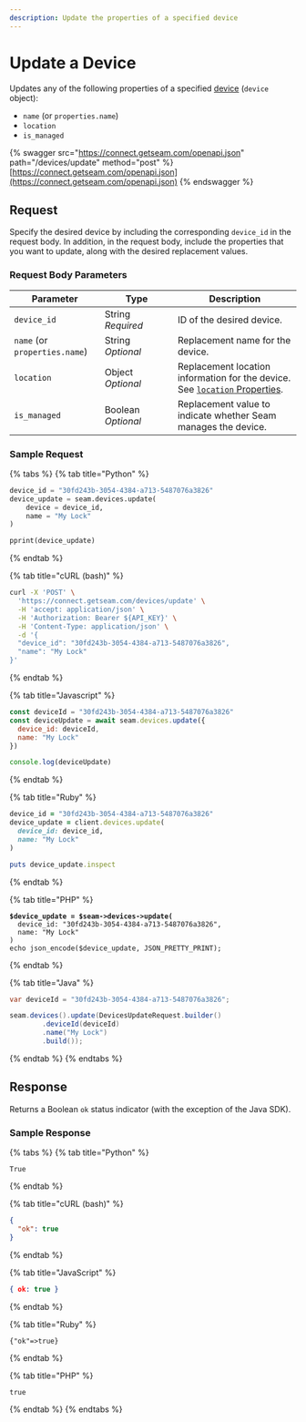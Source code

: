 ```yaml
---
description: Update the properties of a specified device
---
```


# Update a Device

Updates any of the following properties of a specified [device](../../core-concepts/devices.md) (`device` object):

* `name` (or `properties.name`)
* `location`
* `is_managed`

{% swagger src="https://connect.getseam.com/openapi.json" path="/devices/update" method="post" %}
[https://connect.getseam.com/openapi.json](https://connect.getseam.com/openapi.json)
{% endswagger %}

## Request

Specify the desired device by including the corresponding `device_id` in the request body. In addition, in the request body, include the properties that you want to update, along with the desired replacement values.

### Request Body Parameters

<table><thead><tr><th>Parameter</th><th width="112.33333333333331">Type</th><th>Description</th></tr></thead><tbody><tr><td><code>device_id</code></td><td>String<br><em>Required</em></td><td>ID of the desired device.</td></tr><tr><td><code>name</code> (or <code>properties.name</code>)</td><td>String<br><em>Optional</em></td><td>Replacement name for the device.</td></tr><tr><td><code>location</code></td><td>Object<br><em>Optional</em></td><td>Replacement location information for the device. See <a href="./#location-properties"><code>location</code> Properties</a>.</td></tr><tr><td><code>is_managed</code></td><td>Boolean<br><em>Optional</em></td><td>Replacement value to indicate whether Seam manages the device.</td></tr></tbody></table>

### Sample Request

{% tabs %}
{% tab title="Python" %}
```python
device_id = "30fd243b-3054-4384-a713-5487076a3826"
device_update = seam.devices.update(
    device = device_id,
    name = "My Lock"
)

pprint(device_update)
```
{% endtab %}

{% tab title="cURL (bash)" %}
```bash
curl -X 'POST' \
  'https://connect.getseam.com/devices/update' \
  -H 'accept: application/json' \
  -H 'Authorization: Bearer ${API_KEY}' \
  -H 'Content-Type: application/json' \
  -d '{
  "device_id": "30fd243b-3054-4384-a713-5487076a3826",
  "name": "My Lock"
}'
```
{% endtab %}

{% tab title="Javascript" %}
```javascript
const deviceId = "30fd243b-3054-4384-a713-5487076a3826"
const deviceUpdate = await seam.devices.update({
  device_id: deviceId,
  name: "My Lock"
})

console.log(deviceUpdate)
```
{% endtab %}

{% tab title="Ruby" %}
```ruby
device_id = "30fd243b-3054-4384-a713-5487076a3826"
device_update = client.devices.update(
  device_id: device_id,
  name: "My Lock"
)

puts device_update.inspect
```
{% endtab %}

{% tab title="PHP" %}
<pre class="language-php"><code class="lang-php"><strong>$device_update = $seam->devices->update(
</strong>  device_id: "30fd243b-3054-4384-a713-5487076a3826",
  name: "My Lock"
)
echo json_encode($device_update, JSON_PRETTY_PRINT);
</code></pre>
{% endtab %}

{% tab title="Java" %}
```java
var deviceId = "30fd243b-3054-4384-a713-5487076a3826";

seam.devices().update(DevicesUpdateRequest.builder()
        .deviceId(deviceId)
        .name("My Lock")
        .build());
```
{% endtab %}
{% endtabs %}

## Response

Returns a Boolean `ok` status indicator (with the exception of the Java SDK).

### Sample Response

{% tabs %}
{% tab title="Python" %}
```
True
```
{% endtab %}

{% tab title="cURL (bash)" %}
```json
{
  "ok": true
}
```
{% endtab %}

{% tab title="JavaScript" %}
```json
{ ok: true }
```
{% endtab %}

{% tab title="Ruby" %}
```
{"ok"=>true}
```
{% endtab %}

{% tab title="PHP" %}
```
true
```
{% endtab %}
{% endtabs %}
